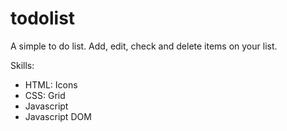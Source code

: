 # todolist

A simple to do list. Add, edit, check and delete items on your list.

Skills:
- HTML: Icons
- CSS: Grid
- Javascript
- Javascript DOM
